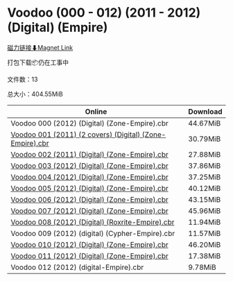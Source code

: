 # Voodoo (000 - 012) (2011 - 2012) (Digital) (Empire)

[磁力链接⬇Magnet Link](magnet:?xt=urn:btih:4d1c57bab5d2c9b4d21c50d1516ea296013a984d&dn=Voodoo%20%28000%20-%20012%29%20%282011%20-%202012%29%20%28Digital%29%20%28Empire%29)

打包下载📦仍在工事中

文件数：13

总大小：404.55MiB

Online | Download
--- | ---
Voodoo 000 (2012) (Digital) (Zone-Empire).cbr | 44.67MiB
[Voodoo 001 (2011) (2 covers) (Digital) (Zone-Empire).cbr](https://github.com/alicewish/markdown/blob/master/comic/Voodoo-001-2011-2-covers-Digital-Zone-Empire-cbr.md) | 30.79MiB
[Voodoo 002 (2011) (Digital) (Zone-Empire).cbr](https://github.com/alicewish/markdown/blob/master/comic/Voodoo-002-2011-Digital-Zone-Empire-cbr.md) | 27.88MiB
[Voodoo 003 (2012) (Digital) (Zone-Empire).cbr](https://github.com/alicewish/markdown/blob/master/comic/Voodoo-003-2012-Digital-Zone-Empire-cbr.md) | 37.86MiB
[Voodoo 004 (2012) (Digital) (Zone-Empire).cbr](https://github.com/alicewish/markdown/blob/master/comic/Voodoo-004-2012-Digital-Zone-Empire-cbr.md) | 37.25MiB
[Voodoo 005 (2012) (Digital) (Zone-Empire).cbr](https://github.com/alicewish/markdown/blob/master/comic/Voodoo-005-2012-Digital-Zone-Empire-cbr.md) | 40.12MiB
[Voodoo 006 (2012) (Digital) (Zone-Empire).cbr](https://github.com/alicewish/markdown/blob/master/comic/Voodoo-006-2012-Digital-Zone-Empire-cbr.md) | 43.15MiB
[Voodoo 007 (2012) (Digital) (Zone-Empire).cbr](https://github.com/alicewish/markdown/blob/master/comic/Voodoo-007-2012-Digital-Zone-Empire-cbr.md) | 45.96MiB
[Voodoo 008 (2012) (Digital) (Roxrite-Empire).cbr](https://github.com/alicewish/markdown/blob/master/comic/Voodoo-008-2012-Digital-Roxrite-Empire-cbr.md) | 11.94MiB
Voodoo 009 (2012) (digital) (Cypher-Empire).cbr | 11.57MiB
[Voodoo 010 (2012) (Digital) (Zone-Empire).cbr](https://github.com/alicewish/markdown/blob/master/comic/Voodoo-010-2012-Digital-Zone-Empire-cbr.md) | 46.20MiB
[Voodoo 011 (2012) (Digital) (Zone-Empire).cbr](https://github.com/alicewish/markdown/blob/master/comic/Voodoo-011-2012-Digital-Zone-Empire-cbr.md) | 17.38MiB
Voodoo 012 (2012) (digital-Empire).cbr | 9.78MiB